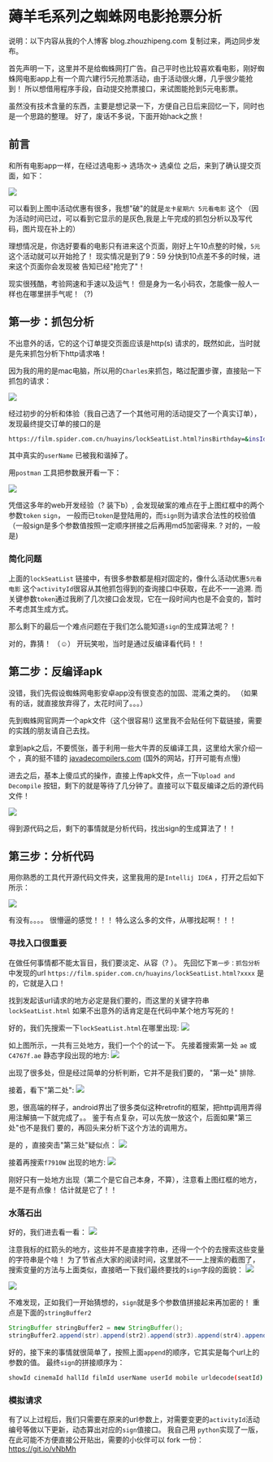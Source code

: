 # 薅羊毛系列之蜘蛛网电影抢票分析

说明：以下内容从我的个人博客 blog.zhouzhipeng.com 复制过来，两边同步发布。

首先声明一下，这里并不是给蜘蛛网打广告。自己平时也比较喜欢看电影，刚好蜘蛛网电影app上有一个周六建行5元抢票活动，由于活动很火爆，几乎很少能抢到！ 所以想借用程序手段，自动提交抢票接口，来试图能抢到5元电影票。

虽然没有技术含量的东西，主要是想记录一下，方便自己日后来回忆一下，同时也是一个思路的整理。
好了，废话不多说，下面开始hack之旅！

<!--more-->


## 前言

和所有电影app一样，在经过选电影-> 选场次-> 选桌位 之后，来到了确认提交页面，如下：

![](/wp-content/uploads/2018/02/蜘蛛网活动抢票页面.jpg)


可以看到上图中活动优惠有很多，我想"破"的就是`龙卡星期六 5元看电影` 这个 （因为活动时间已过，可以看到它显示的是灰色,我是上午完成的抓包分析以及写代码，图片现在补上的）

理想情况是，你选好要看的电影只有进来这个页面，刚好上午10点整的时候，`5元`这个活动就可以开始抢了！ 现实情况是到了9：59 分快到10点差不多的时候，进来这个页面你会发现被
告知已经"抢完了"！

现实很残酷，考验网速和手速以及运气！  但是身为一名小码农，怎能像一般人一样也在哪里拼手气呢！（?)

## 第一步：抓包分析

不出意外的话，它的这个订单提交页面应该是http(s) 请求的，既然如此，当时就是先来抓包分析下http请求咯！

因为我的用的是mac电脑，所以用的`Charles`来抓包，略过配置步骤，直接贴一下抓包的请求：

![](/wp-content/uploads/2018/02/蜘蛛网抢票抓包.png)

经过初步的分析和体验（我自己选了一个其他可用的活动提交了一个真实订单）， 发现最终提交订单的接口的是
```bash
https://film.spider.com.cn/huayins/lockSeatList.html?insBirthday=&insId=&token=455FBE5EF0A0ED9545231547BB3050C6&userId=5da71497b4160d20c806c0568e535e07&hallId=17&feePrice=2.0%257C2.0&cinemaId=31070901&currentVersion=4.9.0&channelId=sfVivo&appVersion=460&version=410&activityId=101511&showId=0170100000000000060598689&userName=xxxxxxxxxxx&partnerPrice=59.00&sign=e3277328f9fa9434efcec30e8259ad23&filetype=json&mobile=13080669828&insName=&filmId=201709909870&fpCount=&parorderId=610024803&seatId=6%253A9%257C6%253A8&key=huayins&fpId=
```
其中真实的`userName` 已被我和谐掉了。

用`postman` 工具把参数展开看一下：

![](/wp-content/uploads/2018/02/蜘蛛网抢票url参数.png)

凭借这多年的web开发经验（? 装下b）, 会发现破案的难点在于上图红框中的两个参数`token` `sign`， 一般而已`token`是登陆用的，而`sign`则为请求合法性的校验值 （一般sign是多个参数值按照一定顺序拼接之后再用md5加密得来.  ? 对的，一般是)

### 简化问题

上面的`lockSeatList` 链接中，有很多参数都是相对固定的，像什么活动优惠`5元看电影` 这个`activityId`很容从其他抓包得到的查询接口中获取，在此不一一追溯.
而关键参数`token`通过我刷了几次接口会发现，它在一段时间内也是不会变的，暂时不考虑其生成方式。

那么剩下的最后一个难点问题在于我们怎么能知道`sign`的生成算法呢？！

对的，靠猜！ （☺️） 开玩笑啦，当时是通过反编译看代码！！

## 第二步：反编译apk

没错，我们先假设蜘蛛网电影安卓app没有很变态的加固、混淆之类的。 （如果有的话，就直接放弃得了，太花时间了。。。）

先到蜘蛛网官网弄一个apk文件（这个很容易!) 这里我不会贴任何下载链接，需要的实践的朋友请自己去找。

拿到apk之后，不要慌张，善于利用一些大牛弄的反编译工具，这里给大家介绍一个 ，真的挺不错的 [javadecompilers.com](http://javadecompilers.com/apk) (国外的网站，打开可能有点慢)

进去之后，基本上傻瓜式的操作，直接上传apk文件，点一下`Upload and Decompile` 按钮，剩下的就是等待了几分钟了。直接可以下载反编译之后的源代码文件！

![](/wp-content/uploads/2018/02/蜘蛛网apk反编译网站.png)

得到源代码之后，剩下的事情就是分析代码，找出sign的生成算法了！！


## 第三步：分析代码

用你熟悉的工具代开源代码文件夹，这里我用的是`Intellij IDEA` ，打开之后如下所示：

![](/wp-content/uploads/2018/02/蜘蛛网apk源代码.png)


有没有。。。。  很懵逼的感觉！！！  特么这么多的文件，从哪找起啊！！！


### 寻找入口很重要

在做任何事情都不能太盲目，我们要淡定、从容（? ）。 先回忆下`第一步：抓包分析` 中发现的url `https://film.spider.com.cn/huayins/lockSeatList.html?xxxx`
是的，它就是入口！

找到发起该url请求的地方必定是我们要的，而这里的关键字符串`lockSeatList.html` 如果不出意外的话肯定是在代码中某个地方写死的！

好的，我们先搜索一下`lockSeatList.html`在哪里出现:
![](/wp-content/uploads/2018/02/蜘蛛网代码分析值lockSeatList搜索.png)

如上图所示，一共有三处地方，我们一个个的试一下。 先接着搜索第一处 `ae` 或 `C4767f.ae` 静态字段出现的地方:
![](/wp-content/uploads/2018/02/蜘蛛网代码分析之搜索ae.png)

出现了很多处，但是经过简单的分析判断，它并不是我们要的， "第一处" 排除.

接着，看下"第二处":
![](/wp-content/uploads/2018/02/蜘蛛网代码分析之lockSeatList第二处.png)

恩，很高端的样子，android界出了很多类似这种retrofit的框架，把http调用弄得用注解搞一下就完成了。。 鉴于有点复杂，可以先放一放这个，后面如果"第三处"也不是我们
要的，再回头来分析下这个方法的调用方。

是的 ，直接突击"第三处"疑似点：
![](/wp-content/uploads/2018/02/蜘蛛网代码分析值lockSeatList搜索第三处.png)

接着再搜索`f7910W` 出现的地方:
![](/wp-content/uploads/2018/02/Snip20180113_115.png)

刚好只有一处地方出现（第二个是它自己本身，不算），注意看上图红框的地方，是不是有点像！ 估计就是它了！！


### 水落石出
好的，我们进去看一看：
![](/wp-content/uploads/2018/02/Snip20180113_116.png)

注意我标的红箭头的地方，这些并不是直接字符串，还得一个个的去搜索这些变量的字符串是个啥！
为了节省点大家的阅读时间，这里就不一一上搜索的截图了，搜索变量的方法与上面类似，直接晒一下我们最终要找的`sign`字段的面貌：
![](/wp-content/uploads/2018/02/04166F5C-9A82-4CE0-BC12-CBBC5CA95613.png)

![](/wp-content/uploads/2018/02/Snip20180113_118.png)

不难发现，正如我们一开始猜想的，`sign`就是多个参数值拼接起来再加密的！ 重点是下面的`stringBuffer2`

```java
StringBuffer stringBuffer2 = new StringBuffer();
stringBuffer2.append(str).append(str2).append(str3).append(str4).append(k).append(m).append(str5).append(str6).append(stringBuffer).append(str7).append(q).append(str8).append(str9).append(str10).append(str11).append(str13).append(str14).append(str15).append("huayins").append("0779257096").append(v);


```

好的，接下来的事情就很简单了，按照上面`append`的顺序，它其实是每个url上的参数的值。 最终`sign`的拼接顺序为：

```bash
showId cinemaId hallId filmId userName userId mobile urldecode(seatId) urldecode(feePrice) parorderId channelId partnerPrice activityId insName insBirthday insId fpId fpCount "huayins" "0779257096" token
```


### 模拟请求

有了以上过程后，我们只需要在原来的url参数上，对需要变更的`activityId`活动编号等做以下更新，动态算出对应的`sign`值接口。 我自己用
`python`实现了一版，在此可能不方便直接公开贴出，需要的小伙伴可以 fork 一份：https://git.io/vNbMh





